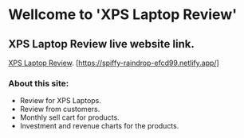 # Wellcome to 'XPS Laptop Review'



## XPS Laptop Review live website link.

[XPS Laptop Review](https://spiffy-raindrop-efcd99.netlify.app/).
[https://spiffy-raindrop-efcd99.netlify.app/]


### About this site:

* Review for XPS Laptops.
* Review from customers.
* Monthly sell cart for products.
* Investment and revenue charts for the products.

